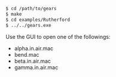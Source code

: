 ```sh
$ cd /path/to/gears
$ make
$ cd examples/Rutherford
$ ../../gears.exe
```

Use the GUI to open one of the followings:

- alpha.in.air.mac
- bend.mac
- beta.in.air.mac
- gamma.in.air.mac

